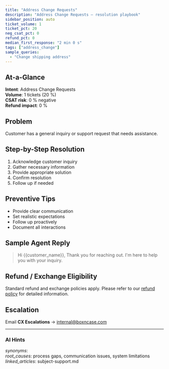 ```yaml
---
title: "Address Change Requests"
description: "Address Change Requests – resolution playbook"
sidebar_position: auto
ticket_volume: 1
ticket_pct: 20
neg_csat_pct: 0
refund_pct: 0
median_first_response: "2 min 0 s"
tags: ["address_change"]
sample_queries:
  - "Change shipping address"
---
```


## At-a-Glance
**Intent**: Address Change Requests  
**Volume**: 1 tickets (20 %)  
**CSAT risk**: 0 % negative  
**Refund impact**: 0 %

## Problem
Customer has a general inquiry or support request that needs assistance.

## Step-by-Step Resolution
1. Acknowledge customer inquiry
2. Gather necessary information
3. Provide appropriate solution
4. Confirm resolution
5. Follow up if needed

## Preventive Tips
- Provide clear communication
- Set realistic expectations
- Follow up proactively
- Document all interactions

## Sample Agent Reply
> Hi {{customer_name}}, Thank you for reaching out. I'm here to help you with your inquiry.

## Refund / Exchange Eligibility <span id="refund-policy"></span>
Standard refund and exchange policies apply. Please refer to our [refund policy](refund-cancel-flow.md) for detailed information.

## Escalation
Email **CX Escalations** → internal@boxncase.com

---
### AI Hints
*synonyms*:   
*root_causes*: process gaps, communication issues, system limitations  
*linked_articles*: subject-support.md
